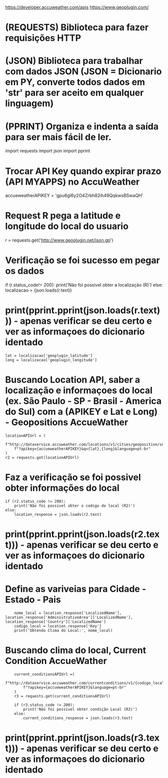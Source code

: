 https://developer.accuweather.com/apis
https://www.geoplugin.com/

# (REQUESTS) Biblioteca para fazer requisições HTTP

# (JSON) Biblioteca para trabalhar com dados JSON (JSON = Dicionario em PY, converte todos dados em 'str' para ser aceito em qualquer linguagem)

# (PPRINT) Organiza e indenta a saída para ser mais fácil de ler.
import requests
import json
import pprint



# Trocar API Key quando expirar prazo (API MYAPPS) no AccuWeather
accueweatherAPIKEY = 'gpu6gl6y2O4Zrbh82ih49QqkwsBSwaQH' 



# Request R pega a latitude e longitude do local do usuario
r = requests.get('http://www.geoplugin.net/json.gp')
# Verificação se foi sucesso em pegar os dados
if (r.status_code!= 200):
    print('Não foi possivel obter a localização (R)')
else:
    localizacao = (json.loads(r.text))
# print(pprint.pprint(json.loads(r.text))) - apenas verificar se deu certo e ver as informaçoes do dicionario identado
    lat = localizacao['geoplugin_latitude']
    long = localizacao['geoplugin_longitude']




# Buscando Location API, saber a localização e informaçoes do local (ex. São Paulo - SP - Brasil - America do Sul) com a (APIKEY e Lat e Long) - Geopositions AccueWather
    locationAPIUrl = (
        f"http://dataservice.accuweather.com/locations/v1/cities/geoposition/search"
        f"?apikey={accueweatherAPIKEY}&q={lat},{long}&language=pt-br"
    )
    r2 = requests.get(locationAPIUrl)
# Faz a verificação se foi possivel obter informações do local
    if (r2.status_code != 200):
        print('Não foi possivel obter o codigo do local (R2)')
    else:
        location_response = json.loads(r2.text)
# print(pprint.pprint(json.loads(r2.text))) - apenas verificar se deu certo e ver as informaçoes do dicionario identado

# Define as variveias para Cidade - Estado - Pais
        nome_local = location_response['LocalizedName'], location_response['AdministrativeArea']['LocalizedName'], location_response['Country']['LocalizedName']
        codigo_local = location_response['Key']
        print('Obtendo Clima do Local:', nome_local)



# Buscando clima  do local, Current Condition AccueWather
        current_conditionsAPIUrl =(
            f"http://dataservice.accuweather.com/currentconditions/v1/{codigo_local}"
            f"?apikey={accueweatherAPIKEY}&language=pt-br"
        )
        r3 = requests.get(current_conditionsAPIUrl)

        if (r3.status_code != 200):
            print('Não foi possível obter condição Local (R3)')
        else:
            current_conditions_response = json.loads(r3.text)
# print(pprint.pprint(json.loads(r3.text))) - apenas verificar se deu certo e ver as informaçoes do dicionario identado
            